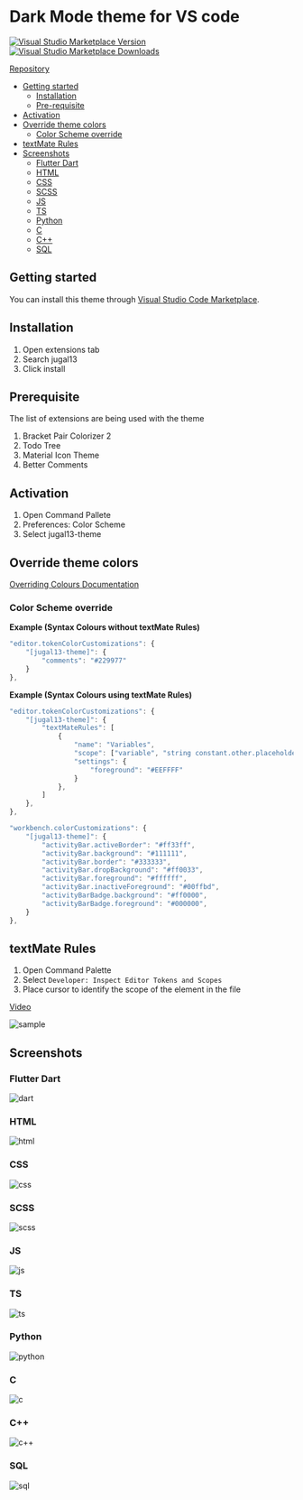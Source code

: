 # Dark Mode theme for VS code

[![Visual Studio Marketplace Version](https://img.shields.io/visual-studio-marketplace/v/jugal13.jugal13-theme?color=blue&style=flat-square)](https://marketplace.visualstudio.com/items?itemName=jugal13.jugal13-theme) [![Visual Studio Marketplace Downloads](https://img.shields.io/visual-studio-marketplace/d/jugal13.jugal13-theme?color=green&label=VS%20Code%20Downloads&style=flat-square)](https://marketplace.visualstudio.com/items?itemName=jugal13.jugal13-theme)

[Repository](https://github.com/jugalw13/jugal13-vscode-theme)

- [Getting started](#getting-started)
  - [Installation](#installation)
  - [Pre-requisite](#prerequisite)
- [Activation](#activation)
- [Override theme colors](#override-theme-colors)
  - [Color Scheme override](#color-scheme-override)
- [textMate Rules](#textMate-rules)
- [Screenshots](#screenshots)
  - [Flutter Dart](#flutter-dart)
  - [HTML](#html)
  - [CSS](#css)
  - [SCSS](#scss)
  - [JS](#js)
  - [TS](#ts)
  - [Python](#python)
  - [C](#c)
  - [C++](#c++)
  - [SQL](#sql)

## Getting started

You can install this theme through [Visual Studio Code Marketplace](https://marketplace.visualstudio.com/items?itemName=jugal13.jugal13-theme).

## Installation

1. Open extensions tab
2. Search jugal13
3. Click install

## Prerequisite

The list of extensions are being used with the theme

1. Bracket Pair Colorizer 2
2. Todo Tree
3. Material Icon Theme
4. Better Comments

## Activation

1. Open Command Pallete
2. Preferences: Color Scheme
3. Select jugal13-theme

## Override theme colors

[Overriding Colours Documentation](https://code.visualstudio.com/docs/getstarted/themes#_customizing-a-color-theme)

### Color Scheme override

**Example (Syntax Colours without textMate Rules)**

```js
"editor.tokenColorCustomizations": {
    "[jugal13-theme]": {
        "comments": "#229977"
    }
},
```

**Example (Syntax Colours using textMate Rules)**

```js
"editor.tokenColorCustomizations": {
    "[jugal13-theme]": {
        "textMateRules": [
            {
                "name": "Variables",
                "scope": ["variable", "string constant.other.placeholder"],
                "settings": {
                    "foreground": "#EEFFFF"
                }
            },
        ]
    },
},

"workbench.colorCustomizations": {
	"[jugal13-theme]": {
		"activityBar.activeBorder": "#ff33ff",
        "activityBar.background": "#111111",
        "activityBar.border": "#333333",
        "activityBar.dropBackground": "#ff0033",
        "activityBar.foreground": "#ffffff",
        "activityBar.inactiveForeground": "#00ffbd",
        "activityBarBadge.background": "#ff0000",
        "activityBarBadge.foreground": "#000000",
	}
},
```

## textMate Rules

1. Open Command Palette
2. Select `Developer: Inspect Editor Tokens and Scopes`
3. Place cursor to identify the scope of the element in the file

[Video](images/textMate.mov)

![sample](images/textMate.GIF)

## Screenshots

### Flutter Dart

![dart](images/dart.png)

### HTML

![html](images/html.png)

### CSS

![css](images/css.png)

### SCSS

![scss](images/scss.png)

### JS

![js](images/js.png)

### TS

![ts](images/ts.png)

### Python

![python](images/python.png)

### C

![c](images/c.png)

### C++

![c++](images/cpp.png)

### SQL

![sql](images/sql.png)
